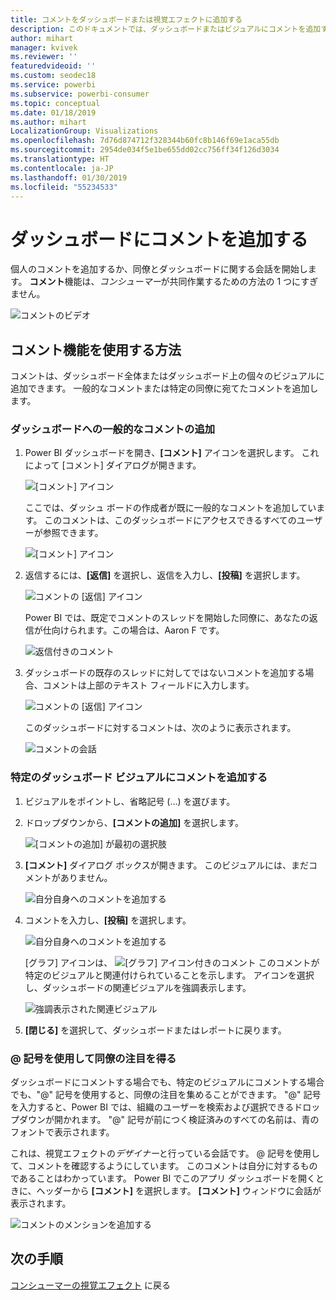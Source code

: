 ```yaml
---
title: コメントをダッシュボードまたは視覚エフェクトに追加する
description: このドキュメントでは、ダッシュボードまたはビジュアルにコメントを追加する方法と、コメントを使用して共同作業者と会話する方法を示します。
author: mihart
manager: kvivek
ms.reviewer: ''
featuredvideoid: ''
ms.custom: seodec18
ms.service: powerbi
ms.subservice: powerbi-consumer
ms.topic: conceptual
ms.date: 01/18/2019
ms.author: mihart
LocalizationGroup: Visualizations
ms.openlocfilehash: 7d76d874712f328344b60fc8b146f69e1aca55db
ms.sourcegitcommit: 2954de034f5e1be655dd02cc756ff34f126d3034
ms.translationtype: HT
ms.contentlocale: ja-JP
ms.lasthandoff: 01/30/2019
ms.locfileid: "55234533"
---
```

# <a name="add-comments-to-a-dashboard"></a>ダッシュボードにコメントを追加する
個人のコメントを追加するか、同僚とダッシュボードに関する会話を開始します。 **コメント**機能は、*コンシューマー*が共同作業するための方法の 1 つにすぎません。 

![コメントのビデオ](media/end-user-comment/comment.gif)

## <a name="how-to-use-the-comments-feature"></a>コメント機能を使用する方法
コメントは、ダッシュボード全体またはダッシュボード上の個々のビジュアルに追加できます。 一般的なコメントまたは特定の同僚に宛てたコメントを追加します。  

### <a name="add-a-general-dashboard-comment"></a>ダッシュボードへの一般的なコメントの追加
1. Power BI ダッシュボードを開き、**[コメント]** アイコンを選択します。 これによって [コメント] ダイアログが開きます。

    ![[コメント] アイコン](media/end-user-comment/power-bi-comment-icon.png)

    ここでは、ダッシュ ボードの作成者が既に一般的なコメントを追加しています。  このコメントは、このダッシュボードにアクセスできるすべてのユーザーが参照できます。

    ![[コメント] アイコン](media/end-user-comment/power-bi-dash-comment.png)

2. 返信するには、**[返信]** を選択し、返信を入力し、**[投稿]** を選択します。  

    ![コメントの [返信] アイコン](media/end-user-comment/power-bi-comment-reply.png)

    Power BI では、既定でコメントのスレッドを開始した同僚に、あなたの返信が仕向けられます。この場合は、Aaron F です。 

    ![返信付きのコメント](media/end-user-comment/power-bi-response.png)

 3. ダッシュボードの既存のスレッドに対してではないコメントを追加する場合、コメントは上部のテキスト フィールドに入力します。

    ![コメントの [返信] アイコン](media/end-user-comment/power-bi-new-comment.png)

    このダッシュボードに対するコメントは、次のように表示されます。

    ![コメントの会話](media/end-user-comment/power-bi-comment-conversation.png)

### <a name="add-a-comment-to-a-specific-dashboard-visual"></a>特定のダッシュボード ビジュアルにコメントを追加する
1. ビジュアルをポイントし、省略記号 (...) を選びます。    
2. ドロップダウンから、**[コメントの追加]** を選択します。

    ![[コメントの追加] が最初の選択肢](media/end-user-comment/power-bi-comment.png)  

3.  **[コメント]** ダイアログ ボックスが開きます。 このビジュアルには、まだコメントがありません。 

    ![自分自身へのコメントを追加する](media/end-user-comment/power-bi-comment-visual.png)  

4. コメントを入力し、**[投稿]** を選択します。

    ![自分自身へのコメントを追加する](media/end-user-comment/power-bi-comment-spike.png)  

    [グラフ] アイコンは、 ![[グラフ] アイコン付きのコメント](media/end-user-comment/power-bi-comment-chart-icon.png) このコメントが特定のビジュアルと関連付けられていることを示します。 アイコンを選択し、ダッシュボードの関連ビジュアルを強調表示します。

    ![強調表示された関連ビジュアル](media/end-user-comment/power-bi-comment-highlight.png)

5. **[閉じる]** を選択して、ダッシュボードまたはレポートに戻ります。

### <a name="get-your-colleagues-attention-by-using-the--sign"></a>@ 記号を使用して同僚の注目を得る
ダッシュボードにコメントする場合でも、特定のビジュアルにコメントする場合でも、"\@" 記号を使用すると、同僚の注目を集めることができます。  "\@" 記号を入力すると、Power BI では、組織のユーザーを検索および選択できるドロップダウンが開かれます。 "\@" 記号が前につく検証済みのすべての名前は、青のフォントで表示されます。 

これは、視覚エフェクトの*デザイナー*と行っている会話です。 @ 記号を使用して、コメントを確認するようにしています。 このコメントは自分に対するものであることはわかっています。 Power BI でこのアプリ ダッシュボードを開くときに、ヘッダーから **[コメント]** を選択します。 **[コメント]** ウィンドウに会話が表示されます。

![コメントのメンションを追加する](media/end-user-comment/power-bi-comment-convo.png)  



## <a name="next-steps"></a>次の手順
[コンシューマーの視覚エフェクト](end-user-visualizations.md)  に戻る  
<!--[Select a visualization to open a report](end-user-open-report.md)-->
